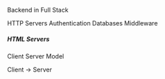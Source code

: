 Backend in Full Stack 

HTTP Servers
Authentication 
Databases
Middleware

##### HTML Servers

Client Server Model

Client  -> Server





